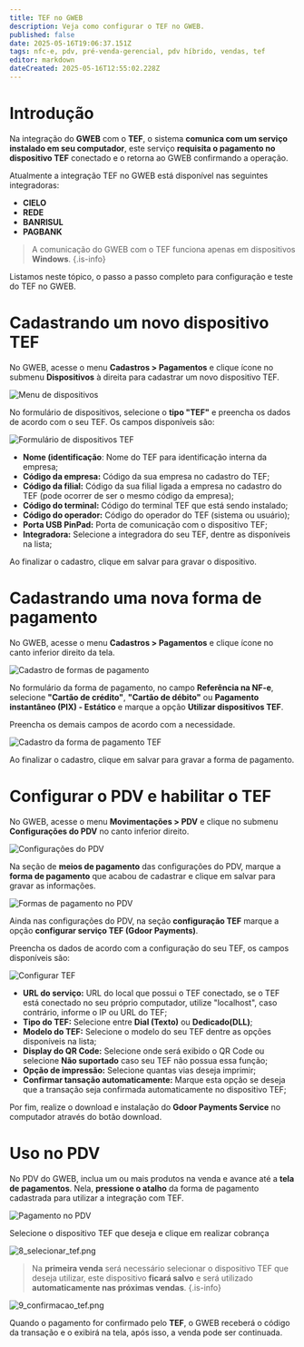 ```yaml
---
title: TEF no GWEB
description: Veja como configurar o TEF no GWEB.
published: false
date: 2025-05-16T19:06:37.151Z
tags: nfc-e, pdv, pré-venda-gerencial, pdv híbrido, vendas, tef
editor: markdown
dateCreated: 2025-05-16T12:55:02.228Z
---
```


# Introdução

Na integração do **GWEB** com o **TEF**, o sistema **comunica com um serviço instalado em seu computador**, este serviço **requisita o pagamento no dispositivo TEF** conectado e o retorna ao GWEB confirmando a operação.

Atualmente a integração TEF no GWEB está disponível nas seguintes integradoras:

- **CIELO**
- **REDE**
- **BANRISUL**
- **PAGBANK**

> A comunicação do GWEB com o TEF funciona apenas em dispositivos **Windows**.
{.is-info}

Listamos neste tópico, o passo a passo completo para configuração e teste do TEF no GWEB.

# Cadastrando um novo dispositivo TEF

No GWEB, acesse o menu **Cadastros > Pagamentos** e clique ícone <span class="mdi mdi-plus"></span> no submenu **Dispositivos** à direita para cadastrar um novo dispositivo TEF.

![Menu de dispositivos](/tutoriais/tef/1_menu_cadastro_pagamentos_dispositivos_.png)

No formulário de dispositivos, selecione o **tipo "TEF"** e preencha os dados de acordo com o seu TEF. Os campos disponíveis são:

![Formulário de dispositivos TEF](/tutoriais/tef/2_form_dispositivo_tef.png)

- **Nome (identificação**: Nome do TEF para identificação interna da empresa;
- **Código da empresa:** Código da sua empresa no cadastro do TEF;
- **Código da filial:** Código da sua filial ligada a empresa no cadastro do TEF (pode ocorrer de ser o mesmo código da empresa);
- **Código do terminal:** Código do terminal TEF que está sendo instalado;
- **Código do operador:** Código do operador do TEF (sistema ou usuário);
- **Porta USB PinPad:** Porta de comunicação com o dispositivo TEF;
- **Integradora:** Selecione a integradora do seu TEF, dentre as disponíveis na lista;

Ao finalizar o cadastro, clique em <span class="mat mat-button mat-accent">salvar</span> para gravar o dispositivo.

# Cadastrando uma nova forma de pagamento

No GWEB, acesse o menu **Cadastros > Pagamentos** e clique ícone <span class="mdi mdi-plus"></span> no canto inferior direito da tela.

![Cadastro de formas de pagamento](/tutoriais/tef/3_menu_cadastro_pagamentos_formas_.png)

No formulário da forma de pagamento, no campo **Referência na NF-e**, selecione **"Cartão de crédito"**, **"Cartão de débito"** ou **Pagamento instantâneo (PIX) - Estático** e marque a opção **Utilizar dispositivos TEF**.

Preencha os demais campos de acordo com a necessidade.

![Cadastro da forma de pagamento TEF](/tutoriais/tef/4_form_forma_pagamento_com_tef.png)

Ao finalizar o cadastro, clique em <span class="mat mat-button mat-accent">salvar</span> para gravar a forma de pagamento.

# Configurar o PDV e habilitar o TEF

No GWEB, acesse o menu **Movimentações > PDV** e clique no submenu **Configurações do PDV** no canto inferior direito.

![Configurações do PDV](/tutoriais/tef/5_acessar_config_pdv.png)

Na seção de **meios de pagamento** das configurações do PDV, marque a **forma de pagamento** que acabou de cadastrar e clique em <span class="mat mat-button mat-accent">salvar</span> para gravar as informações.

![Formas de pagamento no PDV](/tutoriais/tef/5_1_configurar_formas.png)

Ainda nas configurações do PDV, na seção **configuração TEF** marque a opção **configurar serviço TEF (Gdoor Payments)**.

Preencha os dados de acordo com a configuração do seu TEF, os campos disponíveis são:

![Configurar TEF](/tutoriais/tef/6_configurar_tef_pdv.png)

- **URL do serviço:** URL do local que possui o TEF conectado, se o TEF está conectado no seu próprio computador, utilize "localhost", caso contrário, informe o IP ou URL do TEF;
- **Tipo do TEF:** Selecione entre **Dial (Texto)** ou **Dedicado(DLL)**;
- **Modelo do TEF:** Selecione o modelo do seu TEF dentre as opções disponíveis na lista;
- **Display do QR Code:** Selecione onde será exibido o QR Code ou selecione **Não suportado** caso seu TEF não possua essa função;
- **Opção de impressão:** Selecione quantas vias deseja imprimir;
- **Confirmar tansação automaticamente:** Marque esta opção se deseja que a transação seja confirmada automaticamente no dispositivo TEF;

Por fim, realize o download e instalação do **Gdoor Payments Service** no computador através do botão <span class="mat mat-button mat-accent">download</span>.

# Uso no PDV

No PDV do GWEB, inclua um ou mais produtos na venda e avance até a **tela de pagamentos**. Nela, **pressione o atalho** da forma de pagamento cadastrada para utilizar a integração com TEF.

![Pagamento no PDV](/tutoriais/tef/7_pagamento_pdv.png)

Selecione o dispositivo TEF que deseja e clique em <span class="mat mat-button">realizar cobrança</span>

![8_selecionar_tef.png](/tutoriais/tef/8_selecionar_tef.png)

> Na **primeira venda** será necessário selecionar o dispositivo TEF que deseja utilizar, este dispositivo **ficará salvo** e será utilizado **automaticamente nas próximas vendas**.
{.is-info}

![9_confirmacao_tef.png](/tutoriais/tef/9_confirmacao_tef.png)

Quando o pagamento for confirmado pelo **TEF**, o GWEB receberá o código da transação e o exibirá na tela, após isso, a venda pode ser continuada.